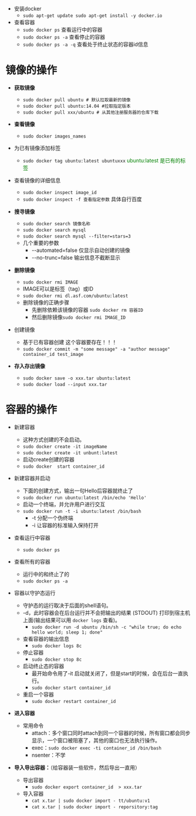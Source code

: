 - 安装docker
  - `sudo apt-get update
    sudo apt-get install -y docker.io`
- 查看容器
  - `sudo docker ps` 查看运行中的容器
  - `sudo docker ps -a` 查看停止的容器
  - `sudo docker ps -a -q` 查看处于终止状态的容器id信息

# 镜像的操作

- **获取镜像**
  - `sudo docker pull ubuntu # 默认拉取最新的镜像`
  - `sudo docker pull ubuntu:14.04 #拉取指定版本`
  - `sudo docker pull xxx/ubuntu # 从其他注册服务器的仓库下载`

- **查看镜像**
  - `sudo docker images_names`
- 为已有镜像添加标签
  - `sudo docker tag ubuntu:latest ubuntuxxx`  <span style="color:green">ubuntu:latest 是已有的标签</span>

- 查看镜像的详细信息
  - `sudo docker inspect image_id`
  - `sudo docker inspect -f 查看指定参数` 具体自行百度
- **搜寻镜像**
  - ``sudo docker search 镜像名称``
  - `sudo docker search mysql`
  - `sudo docker search mysql --filter=stars=3 `
  - 几个重要的参数
    - --automated=false 仅显示自动创建的镜像
    - --no-trunc=false 输出信息不截断显示

- **删除镜像**
  - `sudo docker rmi IMAGE` 
  - IMAGE可以是标签（tag）或ID
  - `sudo docker rmi dl.asf.com/ubuntu:latest`
  - 删除镜像的正确步骤
    - 先删除依赖该镜像的容器 `sudo docker rm 容器ID`
    - 然后删除镜像`sudo docker rmi IMAGE_ID`

- 创建镜像
  - 基于已有容器创建 这个容器要存在！！！
  - `sudo docker commit -m "some message" -a "author message" container_id test_image`
- **存入存出镜像**
  - `sudo docker save -o xxx.tar ubuntu:latest`
  - `sudo docker load --input xxx.tar`

#  容器的操作

- 新建容器
  - 这种方式创建的不会启动。
  - `sudo docker create -it imageName`
  - `sudo docker create -it unbunt:latest`
  - 启动create创建的容器
  - `sudo docker  start container_id`
- 新建容器并启动
  - 下面的创建方式，输出一句Hello后容器就终止了
  - `sudo docker run ubuntu:latest /bin/echo 'Hello'`
  - 启动一个终端，并允许用户进行交互
  - `sudo docker run -t -i ubuntu:latest /bin/bash`
    - -t 分配一个伪终端
    - -i 让容器的标准输入保持打开

- 查看运行中容器
  - `sudo docker ps`
- 查看所有的容器
  - 运行中的和终止了的
  - `sudo docker ps -a`
- 容器以守护态运行
  - 守护态的运行取决于后面的shell语句。
  - -d，此时容器会在后台运行并不会把输出的结果 (STDOUT) 打印到宿主机上面(输出结果可以用 `docker logs` 查看)。
    - `sudo docker run -d ubuntu /bin/sh -c "while true; do echo hello world; sleep 1; done"`
  - 查看容器的输出信息
    - `sudo docker logs 8c`
  - 停止容器
    - `sudo docker stop 8c`
  - 启动终止态的容器
    - 最开始命令用了-it 启动就关闭了，但是start的时候，会在后台一直执行。
    - `sudo docker start container_id`
  - 重启一个容器
    - `sudo docker restart container_id`
- **进入容器**
  - 常用命令
    - attach：多个窗口同时attach到同一个容器的时候，所有窗口都会同步显示，一个窗口被阻塞了，其他的窗口也无法执行操作。
    - exec：`sudo docker exec -ti container_id /bin/bash`
    - nsenter：不学
- **导入导出容器：**（给容器装一些软件，然后导出一直用）
  - 导出容器
    - `sudo docker export container_id  > xxx.tar`
  - 导入容器
    - `cat x.tar | sudo docker import - tt/ubuntu:v1`
    - `cat x.tar | sudo docker import - reporsitory:tag `


